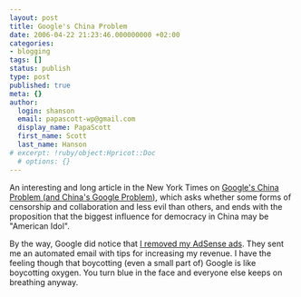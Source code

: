 ```yaml
---
layout: post
title: Google's China Problem
date: 2006-04-22 21:23:46.000000000 +02:00
categories:
- blogging
tags: []
status: publish
type: post
published: true
meta: {}
author:
  login: shanson
  email: papascott-wp@gmail.com
  display_name: PapaScott
  first_name: Scott
  last_name: Hanson
# excerpt: !ruby/object:Hpricot::Doc
  # options: {}
---
```

<p>An interesting and long article in the New York Times on <a href="http://www.nytimes.com/2006/04/23/magazine/23google.html?_r=2&pagewanted=1&th&emc=th&oref=slogin" title="Google's China Problem (and China's Google Problem) - New York Times">Google's China Problem (and China's Google Problem)</a>, which asks whether some forms of censorship and collaboration and less evil than others, and ends with the proposition that the biggest influence for democracy in China may be "American Idol". </p>
<p>By the way, Google did notice that <a href="http://www.papascott.de/archives/2006/01/28/google-gone/">I removed my AdSense ads</a>. They sent me an automated email with tips for increasing my revenue. I have the feeling though that boycotting (even a small part of) Google is like boycotting oxygen. You turn blue in the face and everyone else keeps on breathing anyway.</p>
